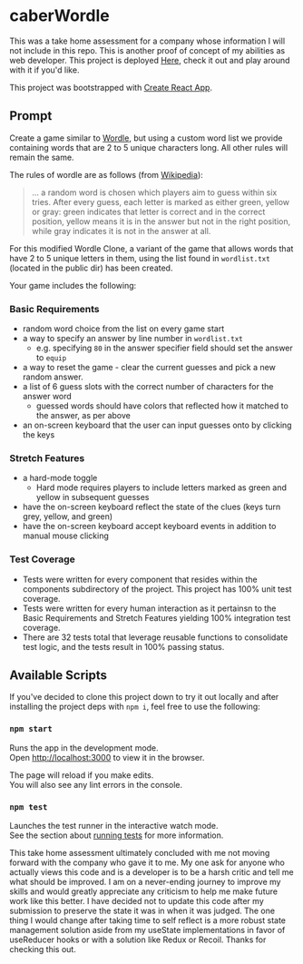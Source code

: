 # caberWordle

This was a take home assessment for a company whose information I will not include in this repo. This is another proof of concept of my abilities as web developer.
This project is deployed [Here](https://caberwordle.vercel.app/), check it out and play around with it if you'd like.

This project was bootstrapped with [Create React App](https://github.com/facebook/create-react-app).

## Prompt

Create a game similar to [Wordle](https://www.nytimes.com/games/wordle/index.html),
but using a custom word list we provide containing words  that are 2 to 5 unique characters long.
All other rules will remain the same.

The rules of wordle are as follows (from [Wikipedia](https://en.wikipedia.org/wiki/Wordle#Gameplay)):

> ... a random word is chosen which players aim to guess within six tries.
> After every guess, each letter is marked as either green, yellow or gray:
> green indicates that letter is correct and in the correct position,
> yellow means it is in the answer but not in the right position,
> while gray indicates it is not in the answer at all.

For this modified Wordle Clone, a variant of the game that allows words that have 2 to 5 unique letters in them, using the list found in `wordlist.txt` (located in the public dir) has been created. 

Your game includes the following:

### Basic Requirements

- random word choice from the list on every game start
- a way to specify an answer by line number in `wordlist.txt`
  - e.g. specifying `80` in the answer specifier field should set the answer to `equip`
- a way to reset the game - clear the current guesses and pick a new random answer.
- a list of 6 guess slots with the correct number of characters for the answer word
  - guessed words should have colors that reflected how it matched to the answer, as per above
- an on-screen keyboard that the user can input guesses onto by clicking the keys

### Stretch Features

- a hard-mode toggle
  - Hard mode requires players to include letters marked as green and yellow in subsequent guesses
- have the on-screen keyboard reflect the state of the clues (keys turn grey, yellow, and green)
- have the on-screen keyboard accept keyboard events in addition to manual mouse clicking

### Test Coverage
- Tests were written for every component that resides within the components subdirectory of the project. This project has 100% unit test coverage.
- Tests were written for every human interaction as it pertainsn to the Basic Requirements and Stretch Features yielding 100% integration test coverage.
- There are 32 tests total that leverage reusable functions to consolidate test logic, and the tests result in 100% passing status.

## Available Scripts

If you've decided to clone this project down to try it out locally and after installing the project deps with `npm i`, feel free to use the following:

### `npm start`

Runs the app in the development mode.\
Open [http://localhost:3000](http://localhost:3000) to view it in the browser.

The page will reload if you make edits.\
You will also see any lint errors in the console.

### `npm test`

Launches the test runner in the interactive watch mode.\
See the section about [running tests](https://facebook.github.io/create-react-app/docs/running-tests) for more information.

This take home assessment ultimately concluded with me not moving forward with the company who gave it to me. My one ask for anyone who actually views this code and is a developer is to be a harsh critic and tell me what should be improved. I am on a never-ending journey to improve my skills and would greatly appreciate any criticism to help me make future work like this better. I have decided not to update this code after my submission to preserve the state it was in when it was judged. The one thing I would change after taking time to self reflect is a more robust state management solution aside from my useState implementations in favor of useReducer hooks or with a solution like Redux or Recoil. Thanks for checking this out. 
